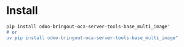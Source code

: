 # Install

```bash
pip install odoo-bringout-oca-server-tools-base_multi_image"
# or
uv pip install odoo-bringout-oca-server-tools-base_multi_image"
```
